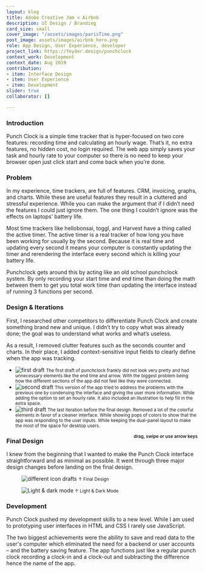 ```yaml
---
layout: blog
title: Adobe Creative Jam × Airbnb
description: UI Design / Branding
card_size: small
cover_image: "/assets/images/parisTime.png"
post_image: assets/images/airbnb_hero.png
role: App Design, User Experience, developer
project_link: https://feyder.design/punchclock
context_work: Development
context_date: Aug 2019
contribution:
- item: Interface Design
- item: User Experience
- item: Development
slider: true
collaborator: []

---
```

### Introduction
Punch Clock is a simple time tracker that is hyper-focused on two core features: recording time and calculating an hourly wage. That’s it, no extra features, no hidden cost, no login required. The web app simply saves your task and hourly rate to your computer so there is no need to keep your browser open just click start and come back when you’re done.

### Problem
In my experience, time trackers, are full of features. CRM, invoicing, graphs, and charts. While these are useful features they result in a cluttered and stressful experience. While you can make the argument that if I didn’t need the features I could just ignore them. The one thing I couldn’t ignore was the effects on laptops’ battery life.

Most time trackers like hellobonsai, toggl, and Harvest have a thing called the active timer. The active timer is a real tracker of how long you have been working for usually by the second. Because it is real time and updating every second it means your computer is constantly updating the timer and rerendering the interface every second which is killing your battery life.

Punchclock gets around this by acting like an old school punchclock system. By only recording your start time and end time than doing the math between them to get you total work time than updating the interface instead of running 3 functions per second.


<!-- ### Strategy
From the beginning, Punch Clock was built to be a distraction-free, battery-efficient, and stress-eliminating experience. By removing unnecessary elements and ties to an account or subscription service, Punch Clock is more organized and accessible. -->
### Design & Iterations
First, I researched other competitors to differentiate Punch Clock and create something brand new and unique. I didn’t try to copy what was already done; the goal was to understand what works and what’s useless.

As a result, I removed clutter features such as the seconds counter and charts. In their place, I added context-sensitive input fields to clearly define when the app was tracking.


<div class="glide mt4">
  <div class="glide__track" data-glide-el="track">
        <ul class="glide__slides">
        <li class="glide__slide">
            <img src="/assets/images/old_design2.png" alt="first draft">
            <small>The first draft of punchclock frankly did not look very pretty and had unnecessary elements like the end time and arrow. With the biggest problem being how the different sections of the app did not feel like they were connected.</small> 
        </li>
        <li class="glide__slide">
            <img src="/assets/images/old_design.png" alt="second draft">
            <small>This version of the app tried to address the problems with the previous one by condensing the interface and giving the user more information. While adding the option to set an hourly rate. It also included an illustration to help fill in the extra space.</small> 
        </li>
        <li class="glide__slide">
            <img src="/assets/images/punchclock_desktop.png" alt="third draft">
            <small>The last iteration before the final design. Removed a lot of the colorful elements in favor of a cleaner interface. While showing pops of colors to show that the app was responding to the user inputs. While keeping the dual-panel layout to make the most of the space for desktop users.</small> 
        </li>
        </ul>
  </div>
</div>
<small style="text-align: right; color: var(--ink-6); font-weight: 600; float: right;">drag, swipe or use arrow keys</small>

### Final Design
I knew from the beginning that I wanted to make the Punch Clock interface straightforward and as minimal as possible. It went through three major design changes before landing on the final design.

<figure>
  <div>
    <img src="/assets/images/punch_clock_all_screens.png" alt="different icon drafts">
    <small>↑ Final Design</small>
  </div>
</figure>

<figure>
  <div>
    <img src="/assets/images/punch_clock_dark.png" alt="Light & dark mode">
    <small>↑ Light & Dark Mode</small>
  </div>
</figure>

### Development

Punch Clock pushed my development skills to a new level. While I am used to prototyping user interfaces in HTML and CSS I rarely use JavaScript. 

The two biggest achievements were the ability to save and read data to the user's computer which eliminated the need for a backend or user accounts – and the battery saving feature. The app functions just like a regular punch clock recording a clock-in and a clock-out and subtracting the difference hence the name of the app.


  <script src="{{site.url}}/logic/glide.min.js"></script>
  <script>
  var slide = new Glide(".glide", {
    perView: 2,
    gap: 24,
    focusAt: 'center',
    keyboard: true,
    rewind: true,
    bound: true,
    autoheight: true,
    bound: 'true',
    perTouch: 1,
    touchRatio: 1,
    focusAt: 'center',
    peak: {
      before: 0,
      after: 0,
    },
    breakpoints: {
      600: {
        gap: 4,
        peek: {
          before: 0,
          after: 48,
        },
        perView: 1,
      }
    },
}).mount();
  </script>